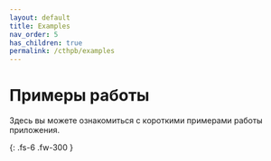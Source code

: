 ```yaml
---
layout: default
title: Examples
nav_order: 5
has_children: true
permalink: /cthpb/examples
---
```


# Примеры работы

Здесь вы можете ознакомиться с короткими примерами работы приложения.

{: .fs-6 .fw-300 }
